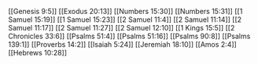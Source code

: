 [[Genesis 9:5]]
[[Exodus 20:13]]
[[Numbers 15:30]]
[[Numbers 15:31]]
[[1 Samuel 15:19]]
[[1 Samuel 15:23]]
[[2 Samuel 11:4]]
[[2 Samuel 11:14]]
[[2 Samuel 11:17]]
[[2 Samuel 11:27]]
[[2 Samuel 12:10]]
[[1 Kings 15:5]]
[[2 Chronicles 33:6]]
[[Psalms 51:4]]
[[Psalms 51:16]]
[[Psalms 90:8]]
[[Psalms 139:1]]
[[Proverbs 14:2]]
[[Isaiah 5:24]]
[[Jeremiah 18:10]]
[[Amos 2:4]]
[[Hebrews 10:28]]
